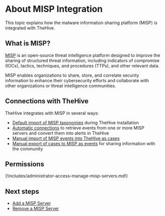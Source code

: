 # About MISP Integration

This topic explains how the malware information sharing platform (MISP) is integrated with TheHive.

## What is MISP?

[MISP](https://www.misp-project.org/) is an open-source threat intelligence platform designed to improve the sharing of structured threat information, including indicators of compromise (IOCs), tactics, techniques, and procedures (TTPs), and other relevant data. 

MISP enables organizations to share, store, and correlate security information to enhance their cybersecurity efforts and collaborate with other organizations or threat intelligence communities.

## Connections with TheHive

TheHive integrates with MISP in several ways:

* [Default import of MISP taxonomies](../taxonomies.md) during TheHive installation
* [Automatic connections](add-a-misp-server.md) to retrieve events from one or more MISP servers and convert them into alerts in TheHive
* [Manual import of MISP events into TheHive as cases](../../user-guides/analyst-corner/cases/create-a-new-case.md#create-a-case-from-a-misp-event)
* [Manual export of cases to MISP as events](../../user-guides/analyst-corner/cases/export-a-case-to-misp.md) for sharing information with the community

## Permissions

{!includes/administrator-access-manage-misp-servers.md!}

<h2>Next steps</h2>

* [Add a MISP Server](add-a-misp-server.md)
* [Remove a MISP Server](remove-a-misp-server.md)